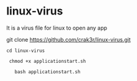 # linux-virus

It is a virus file for linux to open any app


   git clone https://github.com/crak3r/linux-virus.git
   
   
    cd linux-virus
    
     chmod +x applicationstart.sh

       bash applicationstart.sh
